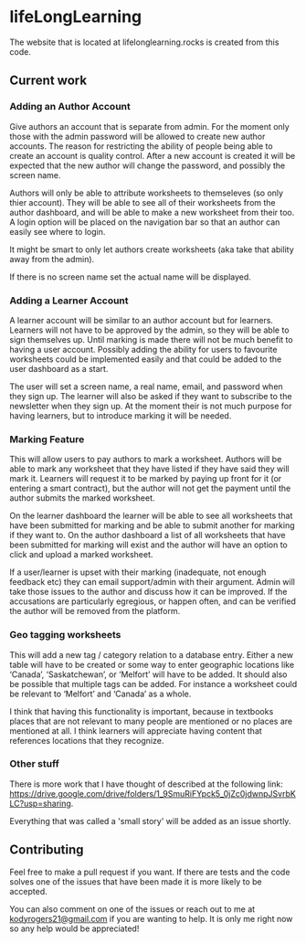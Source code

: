 # lifeLongLearning
The website that is located at lifelonglearning.rocks is created from this code.

## Current work
### Adding an Author Account
Give authors an account that is separate from admin. For the moment only those with the admin password will be allowed to create new author accounts. The reason for restricting the ability of people being able to create an account is quality control. After a new account is created it will be expected that the new author will change the password, and possibly the screen name.

Authors will only be able to attribute worksheets to themseleves (so only thier account). They will be able to see all of their worksheets from the author dashboard, and will be able to make a new worksheet from their too. A login option will be placed on the navigation bar so that an author can easily see where to login.

It might be smart to only let authors create worksheets (aka take that ability away from the admin).

If there is no screen name set the actual name will be displayed.

### Adding a Learner Account
A learner account will be similar to an author account but for learners. Learners will not have to be approved by the admin, so they will be able to sign themselves up. Until marking is made there will not be much benefit to having a user account. Possibly adding the ability for users to favourite worksheets could be implemented easily and that could be added to the user dashboard as a start.

The user will set a screen name, a real name, email, and password when they sign up. The learner will also be asked if they want to subscribe to the newsletter when they sign up. At the moment their is not much purpose for having learners, but to introduce marking it will be needed.

### Marking Feature
This will allow users to pay authors to mark a worksheet. Authors will be able to mark any worksheet that they have listed if they have said they will mark it. Learners will request it to be marked by paying up front for it (or entering a smart contract), but the author will not get the payment until the author submits the marked worksheet.

On the learner dashboard the learner will be able to see all worksheets that have been submitted for marking and be able to submit another for marking if they want to. On the author dashboard a list of all worksheets that have been submitted for marking will exist and the author will have an option to click and upload a marked worksheet.

If a user/learner is upset with their marking (inadequate, not enough feedback etc) they can email support/admin with their argument. Admin will take those issues to the author and discuss how it can be improved. If the accusations are particularly egregious, or happen often, and can be verified the author will be removed from the platform.

### Geo tagging worksheets
This will add a new tag / category relation to a database entry. Either a new table will have to be created or some way to enter geographic locations like ‘Canada’, ‘Saskatchewan’, or ‘Melfort’ will have to be added. It should also be possible that multiple tags can be added. For instance a worksheet could be relevant to ‘Melfort’ and ‘Canada’ as a whole.

I think that having this functionality is important, because in textbooks places that are not relevant to many people are mentioned or no places are mentioned at all. I think learners will appreciate having content that references locations that they recognize.

### Other stuff
There is more work that I have thought of described at the following link: https://drive.google.com/drive/folders/1_9SmuRiFYpck5_0jZc0jdwnpJSvrbKLC?usp=sharing.

Everything that was called a 'small story' will be added as an issue shortly.

## Contributing
Feel free to make a pull request if you want. If there are tests and the code solves one of the issues that have been made it is more likely to be accepted.

You can also comment on one of the issues or reach out to me at kodyrogers21@gmail.com if you are wanting to help. It is only me right now so any help would be appreciated!
